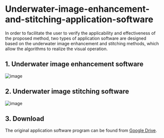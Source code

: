 # Underwater-image-enhancement-and-stitching-application-software

In order to facilitate the user to verify the applicability and effectiveness of the proposed method, two types of application software are designed based on the underwater image enhancement and stitching methods, which allow the algorithms to realize the visual operation.

## 1. Underwater image enhancement software
![image](https://user-images.githubusercontent.com/88143736/227984104-b423bdb0-ee8d-4f83-8987-1e581ba7e428.png)

## 2. Underwater image stitching software
![image](https://user-images.githubusercontent.com/88143736/227984206-6c49bcb6-a27c-4e44-9c61-6fe39da7d77b.png)

## 3. Download
The original application software program can be found from [Google Drive](https://drive.google.com/drive/folders/1An-ly9pUJFO2auqG4QIAwB_3kmhwqvea?usp=sharing).
